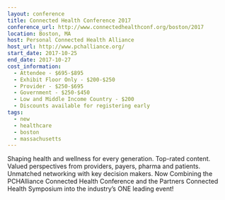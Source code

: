 ```yaml
---
layout: conference
title: Connected Health Conference 2017
conference_url: http://www.connectedhealthconf.org/boston/2017
location: Boston, MA
host: Personal Connected Health Alliance
host_url: http://www.pchalliance.org/
start_date: 2017-10-25
end_date: 2017-10-27
cost_information:
  - Attendee - $695-$895
  - Exhibit Floor Only - $200-$250
  - Provider - $250-$695
  - Government - $250-$450
  - Low and Middle Income Country - $200
  - Discounts available for registering early
tags:
  - new
  - healthcare
  - boston
  - massachusetts
---
```


Shaping health and wellness for every generation. Top-rated content. Valued perspectives from providers, payers, pharma and patients. Unmatched networking with key decision makers. Now Combining the PCHAlliance Connected Health Conference and the Partners Connected Health Symposium into the industry’s ONE leading event!
